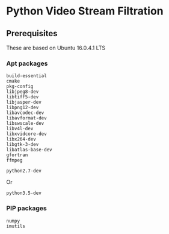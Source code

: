 # Python Video Stream Filtration
## Prerequisites
These are based on Ubuntu 16.0.4.1 LTS

### Apt packages
```
build-essential
cmake 
pkg-config
libjpeg8-dev 
libtiff5-dev 
libjasper-dev 
libpng12-dev
libavcodec-dev 
libavformat-dev 
libswscale-dev 
libv4l-dev
libxvidcore-dev 
libx264-dev
libgtk-3-dev
libatlas-base-dev 
gfortran
ffmpeg
```

```
python2.7-dev 
```

Or

```
python3.5-dev
```

### PIP packages
```
numpy
imutils
```
